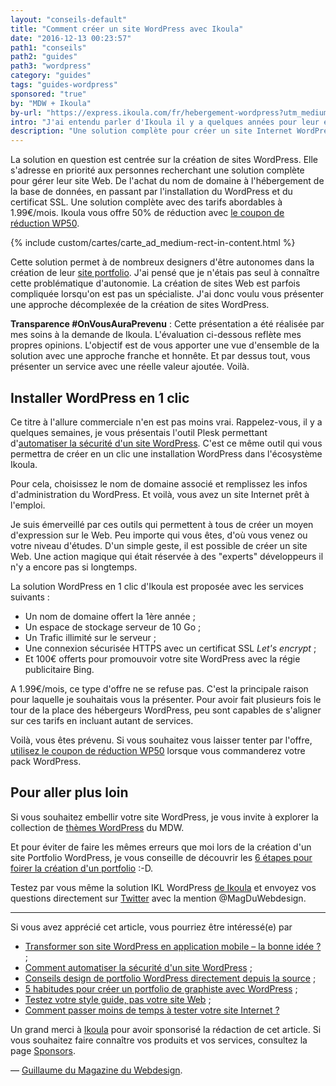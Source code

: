 ```yaml
---
layout: "conseils-default"
title: "Comment créer un site WordPress avec Ikoula"
date: "2016-12-13 00:23:57"
path1: "conseils"
path2: "guides"
path3: "wordpress"
category: "guides"
tags: "guides-wordpress"
sponsored: "true"
by: "MDW + Ikoula"
by-url: "https://express.ikoula.com/fr/hebergement-wordpress?utm_medium=blog&utm_campaign=content&utm_source=magazineduwebdesign"
intro: "J'ai entendu parler d'Ikoula il y a quelques années pour leur expertise en matière d'hébergement en ligne et de stockage de données. Néanmoins, je n'avais jamais exploré tous les outils qui gravitaient autour de leurs 2 grands métiers. Je suis fan des services qui peuvent me faire gagner du temps. Lorsque Thomas de la team Ikoula m'a contacté pour me présenter leurs services, j'ai pensé qu'il serait intéressant de vous en toucher 2 mots."
description: "Une solution complète pour créer un site Internet WordPress. De l'achat du nom de domaine à l'hébergement de la base de données, en passant le certificat SSL.."
---
```

La solution en question est centrée sur la création de sites WordPress. Elle s'adresse en priorité aux personnes recherchant une solution complète pour gérer leur site Web. De l'achat du nom de domaine à l'hébergement de la base de données, en passant par l'installation du WordPress et du certificat SSL. Une solution complète avec des tarifs abordables à 1.99€/mois. Ikoula vous offre 50% de réduction avec [le coupon de réduction WP50](https://express.ikoula.com/fr/hebergement-wordpress?utm_medium=blog&utm_campaign=content&utm_source=magazineduwebdesign).

{% include custom/cartes/carte_ad_medium-rect-in-content.html %}

Cette solution permet à de nombreux designers d'être autonomes dans la création de leur [site portfolio](http://www.magazineduwebdesign.com/collection/56-approches-cr-atives-de-portfolios-s-lection-automne-2016/). J'ai pensé que je n'étais pas seul à connaître cette problématique d'autonomie. La création de sites Web est parfois compliquée lorsqu'on est pas un spécialiste. J'ai donc voulu vous présenter une approche décomplexée de la création de sites WordPress.

 **Transparence #OnVousAuraPrevenu** : Cette présentation a été réalisée par mes soins à la demande de Ikoula. L'évaluation ci-dessous reflète mes propres opinions. L'objectif est de vous apporter une vue d'ensemble de la solution avec une approche franche et honnête. Et par dessus tout, vous présenter un service avec une réelle valeur ajoutée. Voilà.

## Installer WordPress en 1 clic

Ce titre à l'allure commerciale n'en est pas moins vrai. Rappelez-vous, il y a quelques semaines, je vous présentais l'outil Plesk permettant d'[automatiser la sécurité d'un site WordPress](http://www.magazineduwebdesign.com/conseils/guides/comment-automatiser-la-securite-d-un-site-wordpress/). C'est ce même outil qui vous permettra de créer en un clic une installation WordPress dans l'écosystème Ikoula.

Pour cela, choisissez le nom de domaine associé et remplissez les infos d'administration du WordPress. Et voilà, vous avez un site Internet prêt à l'emploi.

Je suis émerveillé par ces outils qui permettent à tous de créer un moyen d'expression sur le Web. Peu importe qui vous êtes, d'où vous venez ou votre niveau d'études. D'un simple geste, il est possible de créer un site Web. Une action magique qui était réservée à des "experts" développeurs il n'y a encore pas si longtemps.

La solution WordPress en 1 clic d'Ikoula est proposée avec les services suivants :

- Un nom de domaine offert la 1ère année ;
- Un espace de stockage serveur de 10 Go ;
- Un Trafic illimité sur le serveur ;
- Une connexion sécurisée HTTPS avec un certificat SSL _Let's encrypt_ ;
- Et 100€ offerts pour promouvoir votre site WordPress avec la régie publicitaire Bing.

A 1.99€/mois, ce type d'offre ne se refuse pas. C'est la principale raison pour laquelle je souhaitais vous la présenter. Pour avoir fait plusieurs fois le tour de la place des hébergeurs WordPress, peu sont capables de s'aligner sur ces tarifs en incluant autant de services.

Voilà, vous êtes prévenu. Si vous souhaitez vous laisser tenter par l'offre, [utilisez le coupon de réduction WP50](https://express.ikoula.com/fr/hebergement-wordpress?utm_medium=blog&utm_campaign=content&utm_source=magazineduwebdesign) lorsque vous commanderez votre pack WordPress.

## Pour aller plus loin

Si vous souhaitez embellir votre site WordPress, je vous invite à explorer la collection de [thèmes WordPress](http://www.magazineduwebdesign.com/ressources/themes-wordpress/) du MDW.

Et pour éviter de faire les mêmes erreurs que moi lors de la création d'un site Portfolio WordPress, je vous conseille de découvrir les [6 étapes pour foirer la création d'un portfolio](http://www.magazineduwebdesign.com/conseils/guides/6-etapes-pour-foirer-le-design-de-son-portfolio/) :-D.

Testez par vous même la solution IKL WordPress [de Ikoula](https://express.ikoula.com/fr/hebergement-wordpress?utm_medium=blog&utm_campaign=content&utm_source=magazineduwebdesign) et envoyez vos questions directement sur [Twitter](https://twitter.com/MagDuWebdesign) avec la mention @MagDuWebdesign.

---

Si vous avez apprécié cet article, vous pourriez être intéressé(e) par

-  [Transformer son site WordPress en application mobile – la bonne idée ?](http://www.magazineduwebdesign.com/conseils/guides/transformer-son-site-wordpress-en-application-mobile-la-bonne-idee/) ;
-  [Comment automatiser la sécurité d'un site WordPress](http://www.magazineduwebdesign.com/conseils/guides/comment-automatiser-la-securite-d-un-site-wordpress/) ;
-  [Conseils design de portfolio WordPress directement depuis la source](http://www.magazineduwebdesign.com/conseils/guides/design-portfolio-graphiste-wordpress/) ;
-  [5 habitudes pour créer un portfolio de graphiste avec WordPress](http://www.magazineduwebdesign.com/conseils/guides/creer-portfolio-graphiste-wordpress/) ;
-  [Testez votre style guide, pas votre site Web](http://www.magazineduwebdesign.com/conseils/guides/testez-votre-style-guide-pas-votre-site-web/) ;
-  [Comment passer moins de temps à tester votre site Internet ?](http://www.magazineduwebdesign.com/conseils/guides/comment-passer-moins-de-temps-a-tester-votre-site-internet/)

Un grand merci à [Ikoula](https://www.ikoula.com/fr) pour avoir sponsorisé la rédaction de cet article. Si vous souhaitez faire connaître vos produits et vos services, consultez la page [Sponsors](http://www.magazineduwebdesign.com/sponsors/).

— [Guillaume du Magazine du Webdesign](https://www.linkedin.com/in/gpalayer).
